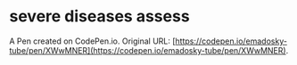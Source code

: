 # severe diseases assess

A Pen created on CodePen.io. Original URL: [https://codepen.io/emadosky-tube/pen/XWwMNER](https://codepen.io/emadosky-tube/pen/XWwMNER).

